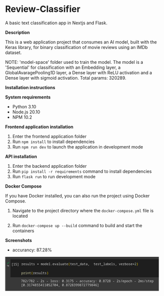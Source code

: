 # Review-Classifier
A basic text classification app in Nextjs and Flask.

**Description**

 This is a web application project that consumes an AI model, built with the Keras library, for binary classification of movie reviews using an IMDb dataset.

 NOTE: 'model-space' folder used to train the model. The model is a 'Sequential' for classification with an Embedding layer, a GlobalAvaragePooling1D layer, a Dense layer with ReLU activation and a Dense layer with sigmoid activation. Total params: 320289.

**Installation instructions**

**System requirements**

* Python 3.10
* Node.js 20.10
* NPM 10.2

**Frontend application installation**

1. Enter the frontend application folder
2. Run `npm install` to install dependencies
3. Run `npm run dev` to launch the application in development mode

**API installation**

1. Enter the backend application folder
2. Run `pip install -r requirements` command to install dependencies
3. Run `flask run` to run development mode

**Docker Compose**

If you have Docker installed, you can also run the project using Docker Compose.

1. Navigate to the project directory where the `docker-compose.yml` file is located

2. Run `docker-compose up --build` command to build and start the containers

**Screenshots**

- accurancy: 87.28%

![accurancy: 87.28%](screenshots/accuracy.png)
